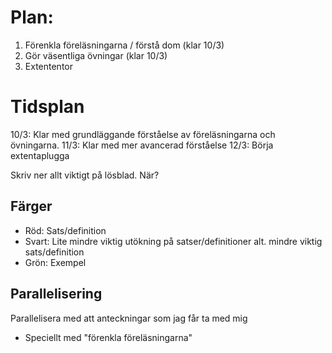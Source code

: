 # Plan:
1. Förenkla föreläsningarna / förstå dom (klar 10/3)
2. Gör väsentliga övningar (klar 10/3)
3. Extententor



# Tidsplan
10/3: Klar med grundläggande förståelse av föreläsningarna och övningarna.
11/3: Klar med mer avancerad förståelse
12/3: Börja extentaplugga

Skriv ner allt viktigt på lösblad. När?

## Färger
- Röd: Sats/definition
- Svart: Lite mindre viktig utökning på satser/definitioner alt. mindre viktig sats/definition
- Grön: Exempel

## Parallelisering
Parallelisera med att anteckningar som jag får ta med mig
- Speciellt med "förenkla föreläsningarna"